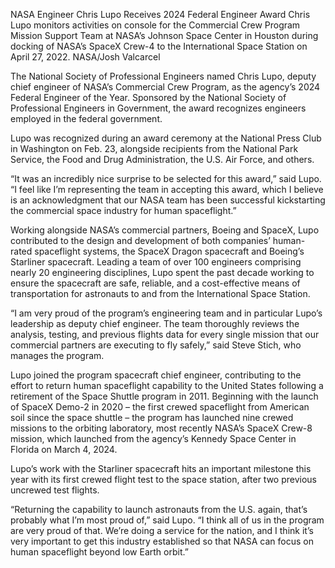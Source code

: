 NASA Engineer Chris Lupo Receives 2024 Federal Engineer Award 
 Chris Lupo monitors activities on console for the Commercial Crew Program Mission Support Team at NASA’s Johnson Space Center in Houston during docking of NASA’s SpaceX Crew-4 to the International Space Station on April 27, 2022. NASA/Josh Valcarcel

The National Society of Professional Engineers named Chris Lupo, deputy chief engineer of NASA’s Commercial Crew Program, as the agency’s 2024 Federal Engineer of the Year. Sponsored by the National Society of Professional Engineers in Government, the award recognizes engineers employed in the federal government.

Lupo was recognized during an award ceremony at the National Press Club in Washington on Feb. 23, alongside recipients from the National Park Service, the Food and Drug Administration, the U.S. Air Force, and others.

“It was an incredibly nice surprise to be selected for this award,” said Lupo. “I feel like I’m representing the team in accepting this award, which I believe is an acknowledgment that our NASA team has been successful kickstarting the commercial space industry for human spaceflight.”

Working alongside NASA’s commercial partners, Boeing and SpaceX, Lupo contributed to the design and development of both companies’ human-rated spaceflight systems, the SpaceX Dragon spacecraft and Boeing’s Starliner spacecraft. Leading a team of over 100 engineers comprising nearly 20 engineering disciplines, Lupo spent the past decade working to ensure the spacecraft are safe, reliable, and a cost-effective means of transportation for astronauts to and from the International Space Station.

“I am very proud of the program’s engineering team and in particular Lupo’s leadership as deputy chief engineer. The team thoroughly reviews the analysis, testing, and previous flights data for every single mission that our commercial partners are executing to fly safely,” said Steve Stich, who manages the program.

Lupo joined the program spacecraft chief engineer, contributing to the effort to return human spaceflight capability to the United States following a retirement of the Space Shuttle program in 2011. Beginning with the launch of SpaceX Demo-2 in 2020 – the first crewed spaceflight from American soil since the space shuttle – the program has launched nine crewed missions to the orbiting laboratory, most recently NASA’s SpaceX Crew-8 mission, which launched from the agency’s Kennedy Space Center in Florida on March 4, 2024.

Lupo’s work with the Starliner spacecraft hits an important milestone this year with its first crewed flight test to the space station, after two previous uncrewed test flights.

“Returning the capability to launch astronauts from the U.S. again, that’s probably what I’m most proud of,” said Lupo. “I think all of us in the program are very proud of that. We’re doing a service for the nation, and I think it’s very important to get this industry established so that NASA can focus on human spaceflight beyond low Earth orbit.”